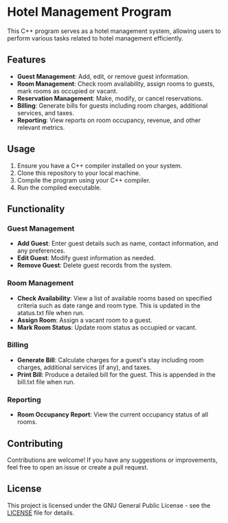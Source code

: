 # Hotel Management Program

This C++ program serves as a hotel management system, allowing users to perform various tasks related to hotel management efficiently.

## Features

- **Guest Management**: Add, edit, or remove guest information.
- **Room Management**: Check room availability, assign rooms to guests, mark rooms as occupied or vacant.
- **Reservation Management**: Make, modify, or cancel reservations.
- **Billing**: Generate bills for guests including room charges, additional services, and taxes.
- **Reporting**: View reports on room occupancy, revenue, and other relevant metrics.

## Usage

1. Ensure you have a C++ compiler installed on your system.
2. Clone this repository to your local machine.
3. Compile the program using your C++ compiler.
4. Run the compiled executable.

## Functionality

### Guest Management

- **Add Guest**: Enter guest details such as name, contact information, and any preferences.
- **Edit Guest**: Modify guest information as needed.
- **Remove Guest**: Delete guest records from the system.

### Room Management

- **Check Availability**: View a list of available rooms based on specified criteria such as date range and room type. This is updated in the atatus.txt file when run.
- **Assign Room**: Assign a vacant room to a guest.
- **Mark Room Status**: Update room status as occupied or vacant.

### Billing

- **Generate Bill**: Calculate charges for a guest's stay including room charges, additional services (if any), and taxes.
- **Print Bill**: Produce a detailed bill for the guest. This is appended in the bill.txt file when run.

### Reporting

- **Room Occupancy Report**: View the current occupancy status of all rooms.

## Contributing

Contributions are welcome! If you have any suggestions or improvements, feel free to open an issue or create a pull request.

## License

This project is licensed under the GNU General Public License - see the [LICENSE](LICENSE) file for details.
